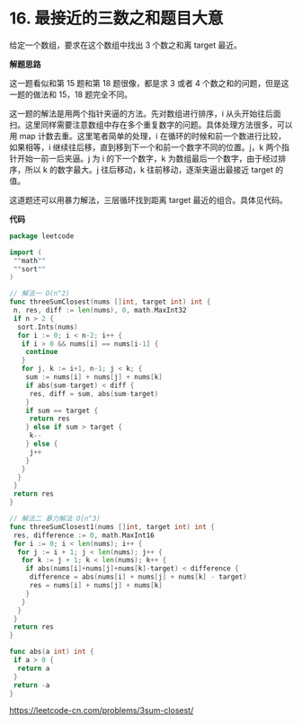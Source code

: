 # 16. 最接近的三数之和**题目大意** 

给定一个数组，要求在这个数组中找出 3 个数之和离 target 最近。

**解题思路** 

这一题看似和第 15 题和第 18 题很像，都是求 3 或者 4 个数之和的问题，但是这一题的做法和 15，18 题完全不同。

这一题的解法是用两个指针夹逼的方法。先对数组进行排序，i 从头开始往后面扫。这里同样需要注意数组中存在多个重复数字的问题。具体处理方法很多，可以用 map 计数去重。这里笔者简单的处理，i 在循环的时候和前一个数进行比较，如果相等，i 继续往后移，直到移到下一个和前一个数字不同的位置。j，k 两个指针开始一前一后夹逼。j 为 i 的下一个数字，k 为数组最后一个数字，由于经过排序，所以 k 的数字最大。j 往后移动，k 往前移动，逐渐夹逼出最接近 target 的值。

这道题还可以用暴力解法，三层循环找到距离 target 最近的组合。具体见代码。

**代码** 

```go
package leetcode

import (
 ""math""
 ""sort""
)

// 解法一 O(n^2)
func threeSumClosest(nums []int, target int) int {
 n, res, diff := len(nums), 0, math.MaxInt32
 if n > 2 {
  sort.Ints(nums)
  for i := 0; i < n-2; i++ {
   if i > 0 && nums[i] == nums[i-1] {
    continue
   }
   for j, k := i+1, n-1; j < k; {
    sum := nums[i] + nums[j] + nums[k]
    if abs(sum-target) < diff {
     res, diff = sum, abs(sum-target)
    }
    if sum == target {
     return res
    } else if sum > target {
     k--
    } else {
     j++
    }
   }
  }
 }
 return res
}

// 解法二 暴力解法 O(n^3)
func threeSumClosest1(nums []int, target int) int {
 res, difference := 0, math.MaxInt16
 for i := 0; i < len(nums); i++ {
  for j := i + 1; j < len(nums); j++ {
   for k := j + 1; k < len(nums); k++ {
    if abs(nums[i]+nums[j]+nums[k]-target) < difference {
     difference = abs(nums[i] + nums[j] + nums[k] - target)
     res = nums[i] + nums[j] + nums[k]
    }
   }
  }
 }
 return res
}

func abs(a int) int {
 if a > 0 {
  return a
 }
 return -a
}
```

https://leetcode-cn.com/problems/3sum-closest/